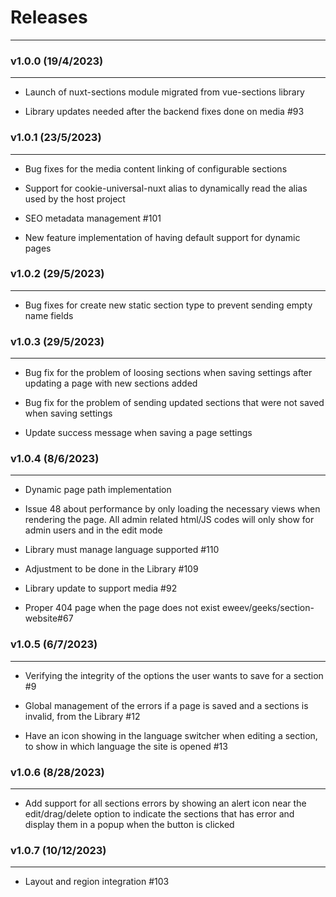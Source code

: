 # Releases

---

### v1.0.0 (19/4/2023)

---

 - Launch of nuxt-sections module migrated from vue-sections library

 - Library updates needed after the backend fixes done on media #93


### v1.0.1 (23/5/2023)

---

 - Bug fixes for the media content linking of configurable sections

 - Support for cookie-universal-nuxt alias to dynamically read the alias used by the host project
 
 - SEO metadata management #101

 - New feature implementation of having default support for dynamic pages


### v1.0.2 (29/5/2023)

---

 - Bug fixes for create new static section type to prevent sending empty name fields


### v1.0.3 (29/5/2023)

---

 - Bug fix for the problem of loosing sections when saving settings after updating a page with new sections added

 - Bug fix for the problem of sending updated sections that were not saved when saving settings

 - Update success message when saving a page settings


### v1.0.4 (8/6/2023)

---

 - Dynamic page path implementation

 - Issue 48 about performance by only loading the necessary views when rendering the page. All admin related html/JS codes will only show for admin users and in the edit mode 

 - Library must manage language supported #110

 - Adjustment to be done in the Library #109

 - Library update to support media #92

 - Proper 404 page when the page does not exist eweev/geeks/section-website#67


### v1.0.5 (6/7/2023)

---

 - Verifying the integrity of the options the user wants to save for a section #9

 - Global management of the errors if a page is saved and a sections is invalid, from the Library #12

 - Have an icon showing in the language switcher when editing a section, to show in which language the site is opened #13


### v1.0.6 (8/28/2023)

---

 - Add support for all sections errors by showing an alert icon near the edit/drag/delete option to indicate the sections that has error and display them in a popup when the button is clicked  


### v1.0.7 (10/12/2023)

---

 - Layout and region integration #103  


